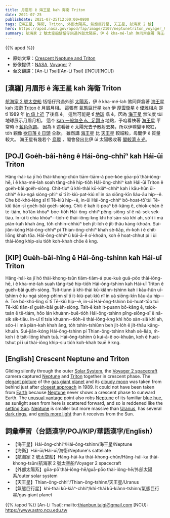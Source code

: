 ```yaml
---
title: 月眉形 ê 海王星 kah 海衛 Triton
date: 2021-07-25
publishdate: 2021-07-25T12:00:00+0800
tags: [海王星, 海衛, Triton, 外部太陽系, 氣態巨行星, 天王星, 航海家 2 號]
hero: https://apod.nasa.gov/apod/fap/image/2107/neptunetriton_voyager_960.jpg
summary: 航海家 2 號太空船恬恬仔飛過外部太陽系，伊 ê kha-mé-lah 煞同齊翕著 海王星 kah 海衛 Triton ê 月眉月相。
---
```


{{% apod %}}

- 原始文章：[Crescent Neptune and Triton](https://apod.nasa.gov/apod/ap210725.html)
- 影像提供：[NASA](https://www.nasa.gov/), [Voyager](https://voyager.jpl.nasa.gov/) 2
- 台文翻譯：[An-Li Tsai][An-Li Tsai] ([NCU][NCU])

## [漢羅] 月眉形 ê 海王星 kah 海衛 Triton
[航海家 2 號太空船][Voyager 2 spacecraft] 恬恬仔飛過外部 [太陽系][Solar System]，伊 ê kha-mé-lah 煞同齊翕著 [海王星][Neptune 1] kah 海衛 [Triton][Triton] ê 月眉月相。
這張有 [氣態巨行星][gas giant planet] kah 伊 [厚雲衛星][cloudy moon] ê [優雅相片][elegant picture] 是 tī 1989 年 [in 倚上近][closest approach] 了後翕 ê。
這無可能是 tī [地球][Earth] 翕 ê，因為 [海王星][Neptune 2] 無法度 tùi 地球展示月眉月相。
這个 [kah 一般無仝 ê、足讚 ê][unusual vantage] 地點，予咱看袂著 [海王星][Neptune 3] 平常時 ê [藍色色調][blue hue]。
因為 tī 遮看著 ê 太陽光去予散射去矣，所以伊嘛變甲較紅，to̍h 親像 [欲日落 ê 日頭][setting Sun] 仝款。
雖然講 [海王星][Neptune 4] 比 [天王星][Uranus] 較細粒，毋閣伊 ê 質量較大。
海王星有幾若个 [烏環][dark rings] ，閣會發出比伊 ùi 太陽吸收著 [閣較濟 ê 光][emits more light]。

## [POJ] Goe̍h-bâi-hêng ê Hái-ông-chhiⁿ kah Hái-ūi Triton
Hâng-hái-ka jī hō thài-khong-chûn tiām-tiām-á poe-kòe gōa-pō͘ thài-iông-hē, i ê kha-mé-lah soah tâng-chê hip-tio̍h Hái-ông-chhiⁿ kah Hái-ūi Triton ê goe̍h-bâi goe̍h-siòng.
Chit-tiuⁿ ū khì-thài kū-kiâⁿ-chhiⁿ kah i kāu-hûn ūi-chhiⁿ ê iu-ngá siòng-phìⁿ sī tī i̍t-kiú-pat-kiú nî in óa siōng-kīn liáu-āu hip--ê.
Che bô-khó-lêng sī tī Tē-kiû hip--ê, in-ūi Hái-ông-chhiⁿ bô-hoat-tō͘ tùi Tē-kiû tiān-sī goe̍h-bâi goe̍h-siòng.
Chit-ê kah it-poaⁿ bô-kâng ê, chiok-chán ê tē-tiám, hō͘ lán khòaⁿ-bōe-tio̍h Hái-ông-chhiⁿ pêng-siông-sî ê nâ-sek sek-tiāu.
In-ūi tī chia khòaⁿ--tio̍h-ê thài-iông-kng khì hō͘ sàn-siā khì ah, só͘-í i mā piàn-kah khah âng, to̍h chhin-chhiūⁿ beh ji̍t-lo̍h ê ji̍t-thâu kāng-khoán.
Sui-jiân-kóng Hái-ông-chhiⁿ pí Thian-ông-chhiⁿ khah sè-lia̍p, m̄-koh i ê chit-liōng khah tōa.
Hái-ông-chhiⁿ ū kúi-ā-ê o͘-khoân, koh ē hoat-chhut pí i ùi thài-iông khip-siu tio̍h koh-khah chōe ê kng.

## [KIP] Gue̍h-bâi-hîng ê Hái-ông-tshinn kah Hái-uī Triton
Hâng-hái-ka jī hō thài-khong-tsûn tiām-tiām-á pue-kuè guā-pōo thài-iông-hē, i ê kha-mé-lah suah tâng-tsê hip-tio̍h Hái-ông-tshinn kah Hái-uī Triton ê gue̍h-bâi gue̍h-siòng.
Tsit-tiunn ū khì-thài kū-kiânn-tshinn kah i kāu-hûn uī-tshinn ê iu-ngá siòng-phìnn sī tī i̍t-kiú-pat-kiú nî in uá siōng-kīn liáu-āu hip--ê.
Tse bô-khó-lîng sī tī Tē-kiû hip--ê, in-uī Hái-ông-tshinn bô-huat-tōo tuì Tē-kiû tiān-sī gue̍h-bâi gue̍h-siòng.
Tsit-ê kah it-puann bô-kâng ê, tsiok-tsán ê tē-tiám, hōo lán khuànn-buē-tio̍h Hái-ông-tshinn pîng-siông-sî ê nâ-sik sik-tiāu.
In-uī tī tsia khuànn--tio̍h-ê thài-iông-kng khì hōo sàn-siā khì ah, sóo-í i mā piàn-kah khah âng, to̍h tshin-tshiūnn beh ji̍t-lo̍h ê ji̍t-thâu kāng-khuán.
Sui-jiân-kóng Hái-ông-tshinn pí Thian-ông-tshinn khah sè-lia̍p, m̄-koh i ê tsit-liōng khah tuā.
Hái-ông-tshinn ū kuí-ā-ê oo-khuân, koh ē huat-tshut pí i uì thài-iông khip-siu tio̍h koh-khah tsuē ê kng.

## [English] Crescent Neptune and Triton
Gliding silently through the outer [Solar System][Solar System], the [Voyager 2 spacecraft][Voyager 2 spacecraft] camera captured [Neptune][Neptune 1] and [Triton][Triton] together in crescent phase.
The [elegant picture][elegant picture] of the [gas giant planet][gas giant planet] and its [cloudy moon][cloudy moon] was taken from behind just after [closest approach][closest approach] in 1989.
It could not have been taken from [Earth][Earth] because [Neptune][Neptune 2] never shows a crescent phase to sunward Earth.
The [unusual vantage][unusual vantage] point also robs [Neptune][Neptune 3] of its familiar [blue hue][blue hue], as sunlight seen from here is scattered forward, and so is reddened like the [setting Sun][setting Sun].
[Neptune][Neptune 4] is smaller but more massive than [Uranus][Uranus], has several [dark rings][dark rings], and [emits more light][emits more light] than it receives from the Sun.

## 詞彙學習（台語漢字/POJ/KIP/華語漢字/English）
- 【海王星】Hái-ông-chhiⁿ/Hái-ông-tshinn/海王星/Neptune
- 【海衛】Hái-ūi/Hái-uī/海衛/Neptune's satteliate
- 【航海家 2 號太空船】Hâng-hái-ka thài-khong-chûn/Hâng-hái-ka thài-khong-tsûn/航海家 2 號太空船/Voyager 2 spacecraft
- 【外部太陽系】gōa-pō͘ thài-iông-hē/guā-pōo thài-iông-hē/外部太陽系/outer solar system
- 【天王星】Thian-ông-chhiⁿ/Thian-ông-tshinn/天王星/Uranus
- 【氣態巨行星】khì-thài kū-kiâⁿ-chhiⁿ/khì-thài kū-kiânn-tshinn/氣態巨行星/gas giant planet

{{% /apod %}}
[An-Li Tsai]: mailto:thianbun.taigi@gmail.com
[NCU]: https://www.astro.ncu.edu.tw

[Solar System]:https://solarsystem.nasa.gov/solar-system/our-solar-system/overview/
[Voyager 2 spacecraft]:https://www.jpl.nasa.gov/missions/voyager-2
[Neptune 1]:http://en.wikipedia.org/wiki/Neptune
[Triton]:https://apod.nasa.gov/apod/ap070304.html
[elegant picture]:http://pds.jpl.nasa.gov/planets/captions/neptune/parting.htm
[gas giant planet]:https://solarsystem.nasa.gov/planets/neptune/in-depth/
[cloudy moon]:https://en.wikipedia.org/wiki/Triton_(moon)#Atmosphere
[closest approach]:https://apod.nasa.gov/apod/ap140826.html
[Earth]:https://apod.nasa.gov/apod/ap070325.html
[Neptune 2]:https://youtu.be/NStn7zZKXfE
[unusual vantage]:https://photojournal.jpl.nasa.gov/catalog/PIA02247
[Neptune 3]:https://open.spotify.com/episode/5Hc4tnazxSYJZdltUW0IV2
[blue hue]:https://apod.nasa.gov/apod/ap150215.html
[setting Sun]:https://apod.nasa.gov/apod/ap151202.html
[Neptune 4]:https://nssdc.gsfc.nasa.gov/photo_gallery/photogallery-neptune.html
[Uranus]:https://en.wikipedia.org/wiki/Uranus
[dark rings]:http://pds-rings.seti.org/neptune/
[emits more light]:https://en.wikipedia.org/wiki/Neptune#Internal_heating
